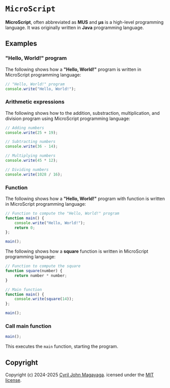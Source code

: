 # `MicroScript`

**MicroScript**, often abbreviated as **MUS** and **μs** is a high-level programming language. It was originally written in **Java** programming language.

## Examples

### "Hello, World!" program

The following shows how a **"Hello, World!"** program is written in MicroScript programming language:

```js
// "Hello, World!" program
console.write("Hello, World!");
```

### Arithmetic expressions

The following shows how to the addition, substraction, multiplication, and division program using MicroScript programming language:

```js
// Adding numbers
console.write(25 + 19);

// Subtracting numbers
console.write(36 - 14);

// Multiplying numbers
console.write(45 * 12);

// Dividing numbers
console.write(1028 / 16);
```

### Function

The following shows how a **"Hello, World!"** program with function is written in MicroScript programming language:

```js
// Function to compute the "Hello, World!" program
function main() {
    console.write("Hello, World!");
    return 0;
};

main();
```

The following shows how a **square** function is written in MicroScript programming language:

```js
// Function to compute the square
function square(number) {
    return number * number;
}

// Main function
function main() {
    console.write(square(14));
};

main();
```

### Call main function

```js
main();
```

This executes the `main` function, starting the program.

## Copyright

Copyright (c) 2024-2025 [Cyril John Magayaga](https://github.com/magayaga). icensed under the [MIT license](LICENSE).
